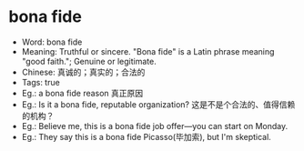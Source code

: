 # bona fide

- Word: bona fide
- Meaning: Truthful or sincere. "Bona fide" is a Latin phrase meaning "good faith."; Genuine or legitimate.
- Chinese: 真诚的；真实的；合法的
- Tags: true
- Eg.: a bona fide reason 真正原因
- Eg.: Is it a bona fide, reputable organization? 这是不是个合法的、值得信赖的机构？
- Eg.: Believe me, this is a bona fide job offer—you can start on Monday.
- Eg.: They say this is a bona fide Picasso(毕加索), but I'm skeptical.
